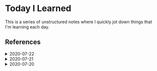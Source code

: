 # Today I Learned

This is a series of unstructured notes where I quickly jot down things that I'm
learning each day.

## References

<details>
  <summary>2020-07-22</summary>

  # [[2020-07-22]]

  ## [[details-element]] 

  [Create a collapsible block in an HTML doc][collapsible] by using the
  `<details>` and `<summary>` elements:

  ```HTML
  <details>
    <summary>Expandable title!</summary>
    <!-- space required here -->

    content inside of the collapsible block
  </details>
  ```

  The above HTML ends up looking like this:

  <p class="codepen" data-height="265" data-theme-id="light" data-default-tab="html,result" data-user="joshling1919" data-slug-hash="QWyYVbQ" style="height: 265px; box-sizing: border-box; display: flex; align-items: center; justify-content: center; border: 2px solid; margin: 1em 0; padding: 1em;" data-pen-title="collapsible HTML block">
    <span>See the Pen <a href="https://codepen.io/joshling1919/pen/QWyYVbQ">
    collapsible HTML block</a> by Joshua Ling (<a href="https://codepen.io/joshling1919">@joshling1919</a>)
    on <a href="https://codepen.io">CodePen</a>.</span>
  </p>
  <script async src="https://static.codepen.io/assets/embed/ei.js"></script>


  > Note: to implement this behavior inside of markdown documents in Github pages,
  > [add a _config.yml][config] file inside of the github repo and add `markdown:
  > CommonMarkGhPages`.

  [config]: https://github.community/t/collapsible-markdown-inside-details-summary-summary-details-fails-to-render/10489
  [collapsible]: https://gist.github.com/pierrejoubert73/902cc94d79424356a8d20be2b382e1ab

</details>

<details>
  <summary>2020-07-21</summary>

  # [[2020-07-21]]

  ## [[ssl]]

  Airbrake stopped working for a Rails project. Whenever a call is made to
  Airbrake, the following error happens: 

  ```shell
  [Airbrake] Unable to contact the
  Airbrake server. HTTP Error=SSL_connect returned=1 errno=0 state=error:
  certificate verify failed.
  ```

  According to [this blog
  post](https://blog.engineyard.com/ruby-ssl-error-certificate-verify-failed):

  > HTTPS is secured using an SSL certificate. Secure Sockets Layer, or SSL, is the
  > security protocol that provides secure communication between two machines.

  With SSL, `machine 1` looks at the SSL certificate of `machine 2`. `Machine 1`
  uses numbers in `machine 2`'s certificate to encrypt messages that it sends to
  `machine 2`.

  When `machine 1` connects to `machine 2`, `machine 1` has to verify that
  `machine 2`'s certificate is valid. The SSL certificate is signed by a
  Certificate Authority to prove its authenticity. Apparently the certificate
  authorities are then also signed by another authority, and this goes on until it
  reaches a root certificate.

  In the case of our error, this either happened because our machine's certificate
  has issues or because Airbrake's has issues.

  It's likely our machine's certificate. The blog post offered two solutions:

  1. Fix machine certificates.
  2. Fix by updating gems. Apparently some ruby gems specify their own Certificate
    Authority certificates, like ActiveMerchant.

  ### [[open-questions]]

  Here are the things I still don't get:
  - [ ] If anyone can just look at `machine 2`'s certificate, then how does `machine
    2` know who to trust, and how can it be sure that `machine 1` is actually who
    it says it is? (The blog post mentioned SSL handshake but did not go into
    details.) 

</details>

<details>
  <summary>2020-07-20</summary>

  # [[2020-07-20]]

  ## [[deep-work]]

  According to [this blog
  post](https://azeria-labs.com/the-importance-of-deep-work-the-30-hour-method-for-learning-a-new-skill/),
  it takes approximately 25 minutes of focus without distraction to reach a state
  of flow.

  For a while, I've rationalized that as long as I'm [not having a "zero
  day"](https://medium.com/@fayadh56/the-concept-of-no-more-zero-days-and-why-motivation-is-fleeting-9c1c307f8948),
  then that's good enough.

  While a little progress is better than no progress, it's foolish to become
  satisfied with a state of consistent little progress.

  For example, I used to think that 10 minutes of practicing Rust each day is good
  enough, as long as I do it for a sustained period of time. If I end up doing 10
  minutes per day for six months, that adds up to ~30 hours. That time would
  be infinitely more productive if I instead broke it up into six blocks of
  uninterrupted, 4-hour, deep dives into Rust like the author of that blog
  suggested.

  ## [[vs-code]]

  I've been trying to turn on auto text wrap while I'm editing markdown in VS
  Code.

  Previously, I had used the [`Rewrap`
  extension](https://marketplace.visualstudio.com/items?itemName=stkb.rewrap) to
  manually rewrap paragraphs, but had no idea that it also had the ability to
  [auto-wrap](https://github.com/stkb/Rewrap/wiki/Auto-wrap).
</details>



[//begin]: # "Autogenerated link references for markdown compatibility"
[2020-07-22]: 2020-07/2020-07-22 "2020-07-22"
[details-element]: ../topics/html/details-element "<details>"
[2020-07-21]: 2020-07/2020-07-21 "2020-07-21"
[ssl]: ../topics/web/ssl "Secure Sockets Layer"
[open-questions]: ../misc/open-questions "Open Questions"
[2020-07-20]: 2020-07/2020-07-20 "2020-07-20"
[deep-work]: ../topics/productivity/deep-work "Deep Work"
[vs-code]: ../topics/tools/vs-code "VS Code"
[//end]: # "Autogenerated link references"
